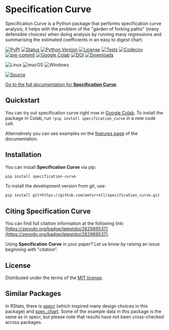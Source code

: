 # Specification Curve

Specification Curve is a Python package that performs specification curve analysis; it helps with the problem of the "garden of forking paths" (many defensible choices) when doing analysis by running many regressions and summarising the estimated coefficients in an easy to digest chart.

[![PyPI](https://img.shields.io/pypi/v/specification_curve.svg)](https://pypi.org/project/specification_curve/)
[![Status](https://img.shields.io/pypi/status/specification_curve.svg)](https://pypi.org/project/specification_curve/)
[![Python Version](https://img.shields.io/pypi/pyversions/specification_curve)](https://pypi.org/project/specification_curve)
[![License](https://img.shields.io/pypi/l/specification_curve)](https://opensource.org/licenses/MIT)
[![Tests](https://github.com/aeturrell/specification_curve/workflows/Tests/badge.svg)](https://github.com/aeturrell/specification_curve/actions?workflow=Tests)
[![Codecov](https://codecov.io/gh/aeturrell/specification_curve/branch/main/graph/badge.svg)](https://codecov.io/gh/aeturrell/specification_curve)
[![pre-commit](https://img.shields.io/badge/pre--commit-enabled-brightgreen?logo=pre-commit&logoColor=white)](https://github.com/pre-commit/pre-commit)
[![Google Colab](https://colab.research.google.com/assets/colab-badge.svg)](https://colab.research.google.com/github/aeturrell/specification_curve/blob/master/docs/features.ipynb)
[![DOI](https://zenodo.org/badge/282989537.svg)](https://zenodo.org/badge/latestdoi/282989537)
[![Downloads](https://static.pepy.tech/badge/specification-curve)](https://pepy.tech/project/Specification_curve)

![Linux](https://img.shields.io/badge/Linux-FCC624?style=for-the-badge&logo=linux&logoColor=black)
![macOS](https://img.shields.io/badge/mac%20os-000000?style=for-the-badge&logo=macos&logoColor=F0F0F0)
![Windows](https://img.shields.io/badge/Windows-0078D6?style=for-the-badge&logo=windows&logoColor=white)

[![Source](https://img.shields.io/badge/source%20code-github-lightgrey?style=for-the-badge)](https://github.com/aeturrell/specification_curve)

[Go to the full documentation for **Specification Curve**](https://aeturrell.github.io/specification_curve/).

## Quickstart

You can try out specification curve right now in [Google Colab](https://colab.research.google.com/github/aeturrell/specification_curve/blob/master/docs/features.ipynb). To install the package in Colab, run `!pip install specification_curve` in a new code cell.

Alternatively you can see examples on the [features page](https://aeturrell.github.io/specification_curve/features.html) of the documentation.

## Installation

You can install **Specification Curve** via pip:

```bash
pip install specification-curve
```

To install the development version from git, use:

```bash
pip install git+https://github.com/aeturrell/specification_curve.git
```

## Citing Specification Curve

You can find full citation information at the following link: [https://zenodo.org/badge/latestdoi/282989537](https://zenodo.org/badge/latestdoi/282989537).

Using **Specification Curve** in your paper? Let us know by raising an issue beginning with "citation".

## License

Distributed under the terms of the [MIT license](https://opensource.org/licenses/MIT).

## Similar Packages

In RStats, there is [specr](https://github.com/masurp/specr) (which inspired many design choices in this package) and [spec_chart](https://github.com/ArielOrtizBobea/spec_chart). Some of the example data in this package is the same as in specr, but please note that results have not been cross-checked across packages.
